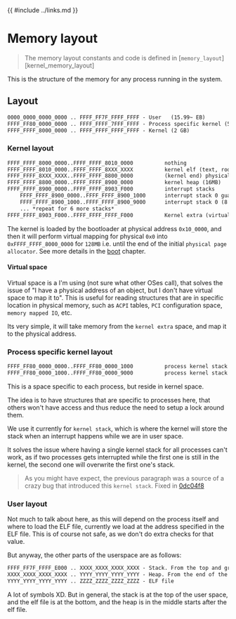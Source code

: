 {{ #include ../links.md }}

# Memory layout

> The memory layout constants and code is defined in [`memory_layout`][kernel_memory_layout]

This is the structure of the memory for any process running in the system.

## Layout
```txt
0000_0000_0000_0000 .. FFFF_FF7F_FFFF_FFFF - User   (15.99~ EB)
FFFF_FF80_0000_0000 .. FFFF_FFFF_7FFF_FFFF - Process specific kernel (510 GB)
FFFF_FFFF_8000_0000 .. FFFF_FFFF_FFFF_FFFF - Kernel (2 GB)
```

### Kernel layout
```txt
FFFF_FFFF_8000_0000..FFFF_FFFF_8010_0000          nothing
FFFF_FFFF_8010_0000..FFFF_FFFF_8XXX_XXXX          kernel elf (text, rodata, data, bss)
FFFF_FFFF_8XXX_XXXX..FFFF_FFFF_8800_0000          (kernel end) physical allocator low (until 128MB mark pre-mapped in `boot`)
FFFF_FFFF_8800_0000..FFFF_FFFF_8900_0000          kernel heap (16MB)
FFFF_FFFF_8900_0000..FFFF_FFFF_8903_F000          interrupt stacks
    FFFF_FFFF_8900_0000..FFFF_FFFF_8900_1000      interrupt stack 0 guard page (4KB) *not mapped by purpose*
    FFFF_FFFF_8900_1000..FFFF_FFFF_8900_9000      interrupt stack 0 (8 * 4KB = 32KB)
    ... *repeat for 6 more stacks*
FFFF_FFFF_8903_F000..FFFF_FFFF_FFFF_F000          Kernel extra (virtual space, free virtual space to use)
```

The kernel is loaded by the bootloader at physical address `0x10_0000`, and then it will
perform virtual mapping for physical `0x0` into `0xFFFF_FFFF_8000_0000` for `128MB`
i.e. until the end of the initial `physical page allocator`. See more details in the [boot] chapter.


#### Virtual space

Virtual space is a I'm using (not sure what other OSes call), that solves the issue of "I have a physical address of an object, but I don't have virtual space to map it to".
This is useful for reading structures that are in specific location in physical memory, such as `ACPI` tables, `PCI` configuration space, `memory mapped IO`, etc.

Its very simple, it will take memory from the `kernel extra` space, and map it to the physical address.

### Process specific kernel layout
```txt
FFFF_FF80_0000_0000..FFFF_FF80_0000_1000          process kernel stack guard page (4KB) *not mapped by purpose*
FFFF_FF80_0000_1000..FFFF_FF80_0000_9000          process kernel stack (8 * 4KB = 32KB)
```

This is a space specific to each process, but reside in kernel space.

The idea is to have structures that are specific to processes here, that others won't have access and thus reduce the need to setup a lock around them.

We use it currently for `kernel stack`, which is where the kernel will store the stack when an interrupt happens while we are in user space.

It solves the issue where having a single kernel stack for all processes can't work, as if two processes gets interrupted while the first one is still in the kernel, the second one will overwrite the first one's stack.

> As you might have expect, the previous paragraph was a source of a crazy bug that introduced this `kernel stack`. Fixed in [0dc04f8]

### User layout
Not much to talk about here, as this will depend on the process itself and where to load the ELF file, currently we load at the address specified in the ELF file.
This is of course not safe, as we don't do extra checks for that value.

But anyway, the other parts of the userspace are as follows:
```txt
FFFF_FF7F_FFFF_E000 .. XXXX_XXXX_XXXX_XXXX - Stack. From the top and grows down
XXXX_XXXX_XXXX_XXXX .. YYYY_YYYY_YYYY_YYYY - Heap. From the end of the ELF and grows up
YYYY_YYYY_YYYY_YYYY .. ZZZZ_ZZZZ_ZZZZ_ZZZZ - ELF file
```

A lot of symbols XD. But in general, the stack is at the top of the user space, and the elf file is at the bottom,
and the heap is in the middle starts after the elf file.


[boot]: ./boot.md
[0dc04f8]: https://github.com/Amjad50/OS/commit/0dc04f8